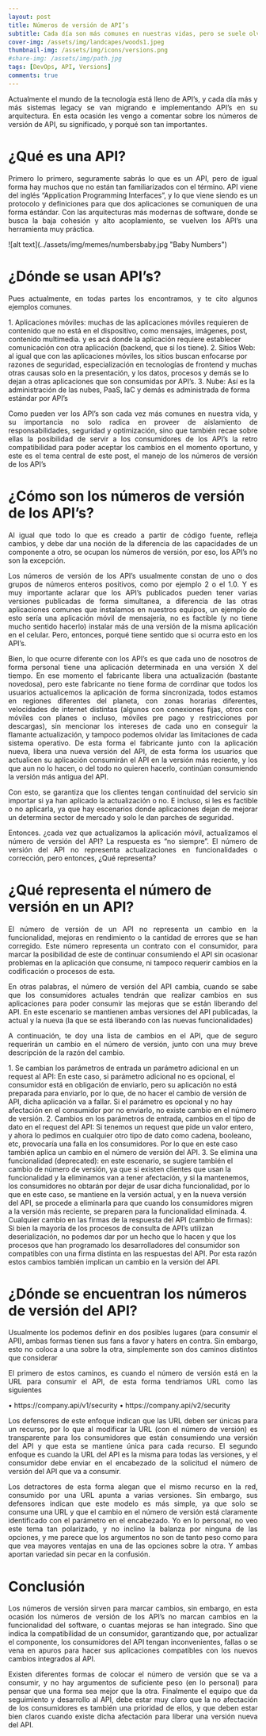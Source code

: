 ```yaml
---
layout: post
title: Números de versión de API’s
subtitle: Cada día son más comunes en nuestras vidas, pero se suele olvidar el significado de los números de versión en los API’s
cover-img: /assets/img/landcapes/woods1.jpeg
thumbnail-img: /assets/img/icons/versions.png
#share-img: /assets/img/path.jpg
tags: [DevOps, API, Versions]
comments: true
---
```

<p style='text-align: justify;'>
Actualmente el mundo de la tecnología está lleno de API’s, y cada día más y más sistemas legacy se van migrando e implementando API’s en su arquitectura.
En esta ocasión les vengo a comentar sobre los números de versión de API, su significado, y porqué son tan importantes.
</p>

# ¿Qué es una API?
<p style='text-align: justify;'>
Primero lo primero, seguramente sabrás lo que es un API, pero de igual forma hay muchos que no están tan familiarizados con el término.
API viene del inglés “Application Programming Interfaces”, y lo que viene siendo es un protocolo y definiciones para que dos aplicaciones se comuniquen de una forma estándar.  
Con las arquitecturas más modernas de software, donde se busca la baja cohesión y alto acoplamiento, se vuelven los API’s una herramienta muy práctica.
</p>
![alt text](../assets/img/memes/numbersbaby.jpg "Baby Numbers")

# ¿Dónde se usan API’s?
<p style='text-align: justify;'>
Pues actualmente, en todas partes los encontramos, y te cito algunos ejemplos comunes.
</p>
1. Aplicaciones móviles: muchas de las aplicaciones móviles requieren de contenido que no está en el dispositivo, como mensajes, imágenes, post, contenido multimedia. y es acá donde la aplicación requiere establecer comunicación con otra aplicación (backend, que si los tiene).
2. Sitios Web: al igual que con las aplicaciones móviles, los sitios buscan enfocarse por razones de seguridad, especialización en tecnologías de frontend y muchas otras causas solo en la presentación, y los datos, procesos y demás se lo dejan a otras aplicaciones que son consumidas por API’s.
3. Nube: Así es la administración de las nubes, PaaS, IaC y demás es administrada de forma estándar por API’s
<p style='text-align: justify;'>Como pueden ver los API’s son cada vez más comunes en nuestra vida, y su importancia no solo radica en proveer de aislamiento de responsabilidades, seguridad y optimización, sino que también recae sobre ellas la posibilidad de servir a los consumidores de los API’s la retro compatibilidad para poder aceptar los cambios en el momento oportuno, y este es el tema central de este post, el manejo de los números de versión de los API’s
</p>

# ¿Cómo son los números de versión de los API’s?
<p style='text-align: justify;'>
Al igual que todo lo que es creado a partir de código fuente, refleja cambios, y debe dar una noción de la diferencia de las capacidades de un componente a otro, se ocupan los números de versión, por eso, los API’s no son la excepción.
</p>

<p style='text-align: justify;'>
Los números de versión de los API’s usualmente constan de uno o dos grupos de números enteros positivos, como por ejemplo 2 o el 1.0. Y es muy importante aclarar que los API’s publicados pueden tener varias versiones publicadas de forma simultanea, a diferencia de las otras aplicaciones comunes que instalamos en nuestros equipos, un ejemplo de esto sería una aplicación móvil de mensajería, no es factible (y no tiene mucho sentido hacerlo) instalar más de una versión de la misma aplicación en el celular. Pero, entonces, porqué tiene sentido que si ocurra esto en los API’s.
</p>

<p style='text-align: justify;'>
Bien, lo que ocurre diferente con los API’s es que cada uno de nosotros de forma personal tiene una aplicación determinada en una versión X del tiempo. En ese momento el fabricante libera una actualización (bastante novedosa), pero este fabricante no tiene forma de corrdinar que todos los usuarios actualicemos la aplicación de forma sincronizada, todos estamos en regiones diferentes del planeta, con zonas horarias diferentes, velocidades de internet distintas (algunos con conexiones fijas, otros con móviles con planes o incluso, móviles pre pago y restricciones por descargas), sin mencionar los intereses de cada uno en conseguir la flamante actualización, y tampoco podemos olvidar las limitaciones de cada sistema operativo. De esta forma el fabricante junto con la aplicación nueva, libera una nueva versión del API, de esta forma los usuarios que actualicen su aplicación consumirán el API en la versión más reciente, y los que aun no lo hacen, o del todo no quieren hacerlo, continúan consumiendo la versión más antigua del API.
</p>

<p style='text-align: justify;'>
Con esto, se garantiza que los clientes tengan continuidad del servicio sin importar si ya han aplicado la actualización o no. E incluso, si les es factible o no aplicarla, ya que hay escenarios donde aplicaciones dejan de mejorar un determina sector de mercado y solo le dan parches de seguridad.
</p>

<p style='text-align: justify;'>
Entonces. ¿cada vez que actualizamos la aplicación móvil, actualizamos el número de versión del API? La respuesta es “no siempre”. El número de versión del API no representa actualizaciones en funcionalidades o corrección, pero entonces, ¿Qué representa?
</p>

# ¿Qué representa el número de versión en un API?
<p style='text-align: justify;'>
El número de versión de un API no representa un cambio en la funcionalidad, mejoras en rendimiento o la cantidad de errores que se han corregido. Este número representa un contrato con el consumidor, para marcar la posibilidad de este de continuar consumiendo el API sin ocasionar problemas en la aplicación que consume, ni tampoco requerir cambios en la codificación o procesos de esta.
</p>

<p style='text-align: justify;'>
En otras palabras, el número de versión del API cambia, cuando se sabe que los consumidores actuales tendrán que realizar cambios en sus aplicaciones para poder consumir las mejoras que se están liberando del API. En este escenario se mantienen ambas versiones del API publicadas, la actual y la nueva (la que se está liberando con las nuevas funcionalidades)
</p>

<p style='text-align: justify;'>
A continuación, te doy una lista de cambios en el API, que de seguro requerirán un cambio en el número de versión, junto con una muy breve descripción de la razón del cambio.
</p>
 1. Se cambian los parámetros de entrada un parámetro adicional en un request al API: En este caso, si parámetro adicional no es opcional, el consumidor está en obligación de enviarlo, pero su aplicación no está preparada para enviarlo, por lo que, de no hacer el cambio de versión de API, dicha aplicación va a fallar. Si el parámetro es opcional y no hay afectación en el consumidor por no enviarlo, no existe cambio en el número de versión.
2. Cambios en los parámetros de entrada, cambios en el tipo de dato en el request del API: Si tenemos un request que pide un valor entero, y ahora lo pedimos en cualquier otro tipo de dato como cadena, booleano, etc, provocaría una falla en los consumidores. Por lo que en este caso también aplica un cambio en el número de versión del API.
3. Se elimina una funcionalidad (deprecated): en este escenario, se sugiere también el cambio de número de versión, ya que si existen clientes que usan la funcionalidad y la eliminamos van a tener afectación, y si la mantenemos, los consumidores no obtarán por dejar de usar dicha funcionalidad, por lo que en este caso, se mantiene en la versión actual, y en la nueva versión del API, se procede a eliminarla para que cuando los consumidores migren a la versión más reciente, se preparen para la funcionalidad eliminada.
4. Cualquier cambio en las firmas de la respuesta del API (cambio de firmas): Si bien la mayoría de los procesos de consulta de API’s utilizan deserialización, no podemos dar por un hecho que lo hacen y que los procesos que han programado los desarrolladores del consumidor son compatibles con una firma distinta en las respuestas del API. Por esta razón estos cambios también implican un cambio en la versión del API. 

# ¿Dónde se encuentran los números de versión del API?
<p style='text-align: justify;'>
Usualmente los podemos definir en dos posibles lugares (para consumir el API), ambas formas tienen sus fans a favor y haters en contra. Sin embargo, esto no coloca a una sobre la otra, simplemente son dos caminos distintos que considerar
</p>

<p style='text-align: justify;'>
El primero de estos caminos, es cuando el número de versión está en la URL para consumir el API, de esta forma tendríamos URL como las siguientes
</p>
• https://company.api/v1/security
• https://company.api/v2/security

<p style='text-align: justify;'>
Los defensores de este enfoque indican que las URL deben ser únicas para un recurso, por lo que al modificar la URL (con el número de versión) es transparente para los consumidores que están consumiendo una versión del API y que esta se mantiene única para cada recurso.
El segundo enfoque es cuando la URL del API es la misma para todas las versiones, y el consumidor debe enviar en el encabezado de la solicitud el número de versión del API que va a consumir.
</p>

<p style='text-align: justify;'>
Los detractores de esta forma alegan que el mismo recurso en la red, consumido por una URL apunta a varias versiones.
Sin embargo, sus defensores indican que este modelo es más simple, ya que solo se consume una URL y que el cambio en el número de versión está claramente identificado con el parámetro en el encabezado.
Yo en lo personal, no veo este tema tan polarizado, y no inclino la balanza por ninguna de las opciones, y me parece que los argumentos no son de tanto peso como para que vea mayores ventajas en una de las opciones sobre la otra. Y ambas aportan variedad sin pecar en la confusión.
</p>

# Conclusión
<p style='text-align: justify;'>
Los números de versión sirven para marcar cambios, sin embargo, en esta ocasión los números de versión de los API’s no marcan cambios en la funcionalidad del software, o cuantas mejoras se han integrado. Sino que indica la compatibilidad de un consumidor, garantizando que, por actualizar el componente, los consumidores del API tengan inconvenientes, fallas o se vena en apuros para hacer sus aplicaciones compatibles con los nuevos cambios integrados al API.
</p>

<p style='text-align: justify;'>
Existen diferentes formas de colocar el número de versión que se va a consumir, y no hay argumentos de suficiente peso (en lo personal) para pensar que una forma sea mejor que la otra.
Finalmente el equipo que da seguimiento y desarrollo al API, debe estar muy claro que la no afectación de los consumidores es también una prioridad de ellos, y que deben estar bien claros cuando existe dicha afectación para liberar una versión nueva del API.
</p>